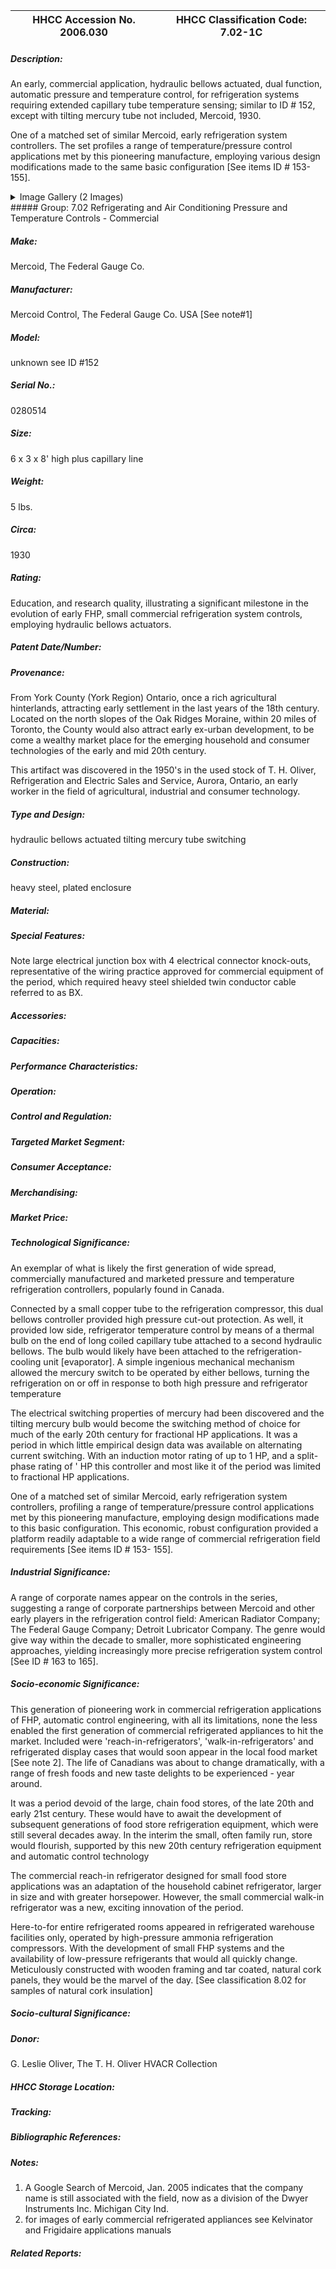 | **HHCC Accession No. 2006.030** |**HHCC Classification Code:  7.02-1C**|
| ----------- | ----------- |
##### Description:
An early, commercial application, hydraulic bellows actuated, dual function, automatic pressure and temperature control, for refrigeration systems requiring extended capillary tube temperature sensing; similar to ID # 152, except with tilting mercury tube not included, Mercoid, 1930.  

One of a matched set of similar Mercoid, early refrigeration system controllers. The set profiles a range of temperature/pressure control applications met by this pioneering manufacture, employing various design modifications made to the same basic configuration [See items ID # 153- 155].


<details>
	<summary>Image Gallery (2 Images)</summary>
<div class="gallery gallery-wrapper--full" contenteditable="false" data-is-empty="false" data-translation="Add images" data-columns="6">
<figure class="gallery__item"><a href="#DOMAIN_NAME#gallery/7.02-1c.jpg" data-size="1953x1686"><img src="#DOMAIN_NAME#gallery/7.02-1c-thumbnail.jpg" alt=""></a></figure>
<figure class="gallery__item"><a href="#DOMAIN_NAME#gallery/7.02-1ca.jpg" data-size="1991x1697"><img src="#DOMAIN_NAME#gallery/7.02-1ca-thumbnail.jpg" alt=""></a></figure>
</div>
</details>
##### Group:
7.02 Refrigerating and Air Conditioning Pressure and Temperature Controls - Commercial

##### Make:
Mercoid, The Federal Gauge Co.

##### Manufacturer:
Mercoid Control, The Federal Gauge Co. USA [See note#1]

##### Model:
unknown see ID #152

##### Serial No.:
0280514

##### Size:
6 x 3 x 8' high plus capillary line

##### Weight:
5 lbs.

##### Circa:
1930

##### Rating:
Education, and research quality, illustrating a significant milestone in the evolution of early FHP, small commercial refrigeration system controls, employing hydraulic bellows actuators.

##### Patent Date/Number:


##### Provenance:
From York County (York Region) Ontario, once a rich agricultural hinterlands, attracting early settlement in the last years of the 18th century. Located on the north slopes of the Oak Ridges Moraine, within 20 miles of Toronto, the County would also attract early ex-urban development, to be come a wealthy market place for the emerging household and consumer technologies of the early and mid 20th century. 

This artifact was discovered in the 1950's in the used stock of T. H. Oliver, Refrigeration and Electric Sales and Service, Aurora, Ontario, an early worker in the field of agricultural, industrial and consumer technology.

##### Type and Design:
hydraulic bellows actuated 
tilting mercury tube switching

##### Construction:
heavy steel, plated enclosure

##### Material:


##### Special Features:
Note large electrical junction box with 4 electrical connector knock-outs, representative of the wiring practice approved for commercial equipment of the period, which required heavy steel shielded twin conductor cable referred to as BX.

##### Accessories:


##### Capacities:


##### Performance Characteristics:


##### Operation:


##### Control and Regulation:


##### Targeted Market Segment:


##### Consumer Acceptance:


##### Merchandising:


##### Market Price:


##### Technological Significance:
An exemplar of what is likely the first generation of wide spread, commercially manufactured and marketed pressure and temperature refrigeration controllers, popularly found in Canada.  

Connected by a small copper tube to the refrigeration compressor, this dual bellows controller provided high pressure cut-out protection. As well, it provided low side, refrigerator temperature control by means of a thermal bulb on the end of long coiled capillary tube attached to a second hydraulic bellows. The bulb would likely have been attached to the refrigeration-cooling unit [evaporator]. A simple ingenious mechanical mechanism allowed the mercury switch to be operated by either bellows, turning the refrigeration on or off in response to both high pressure and refrigerator temperature     

The electrical switching properties of mercury had been discovered and the tilting mercury bulb would become the switching method of choice for much of the early 20th century for fractional HP applications.  It was a period in which little empirical design data was available on alternating current switching.  With an induction motor rating of up to 1 HP, and a split-phase rating of ' HP this controller and most like it of the period was limited to fractional HP applications. 

One of a matched set of similar Mercoid, early refrigeration system controllers, profiling a range of temperature/pressure control applications met by this pioneering manufacture, employing design modifications made to this basic configuration. This economic, robust configuration provided a platform readily adaptable to a wide range of commercial refrigeration field requirements  [See items ID # 153- 155].

##### Industrial Significance:
A range of corporate names appear on the controls in the series, suggesting a range of corporate partnerships between Mercoid and other early players in the refrigeration control field: American Radiator Company; The Federal Gauge Company; Detroit Lubricator Company.  The genre would give way within the decade to smaller, more sophisticated engineering approaches, yielding increasingly more precise refrigeration system control [See ID # 163 to 165].

##### Socio-economic Significance:
This generation of pioneering work in commercial refrigeration applications of  FHP, automatic control engineering, with all its limitations, none the less enabled the first generation of commercial refrigerated appliances to hit the market. Included were 'reach-in-refrigerators', 'walk-in-refrigerators' and refrigerated display cases that would soon appear in the local food market [See note 2]. The life of Canadians was about to change dramatically, with a range of fresh foods and new taste delights to be experienced - year around. 

It was a period devoid of the large, chain food stores, of the late 20th and early 21st century. These would have to await the development of subsequent generations of food store refrigeration equipment, which were still several decades away.  In the interim the small, often family run, store would flourish, supported by this new 20th century refrigeration equipment and automatic control technology
  
The commercial reach-in refrigerator designed for small food store applications was an adaptation of the household cabinet refrigerator, larger in size and with greater horsepower. However, the small commercial walk-in refrigerator was a new, exciting innovation of the period.  

Here-to-for entire refrigerated rooms appeared in refrigerated warehouse facilities only, operated by high-pressure ammonia refrigeration compressors. With the development of small FHP systems and the availability of low-pressure refrigerants that would all quickly change. Meticulously constructed with wooden framing and tar coated, natural cork panels, they would be the marvel of the day. [See classification 8.02 for samples of natural cork insulation]

##### Socio-cultural Significance:


##### Donor:
G. Leslie Oliver, The T. H. Oliver HVACR Collection

##### HHCC Storage Location:


##### Tracking:


##### Bibliographic References:


##### Notes:
1) A Google Search of Mercoid, Jan. 2005 indicates that the company name is still associated with the field, now as a division of the Dwyer Instruments Inc. Michigan City Ind. 
2) for images of early commercial refrigerated appliances see Kelvinator and Frigidaire applications manuals

##### Related Reports:

